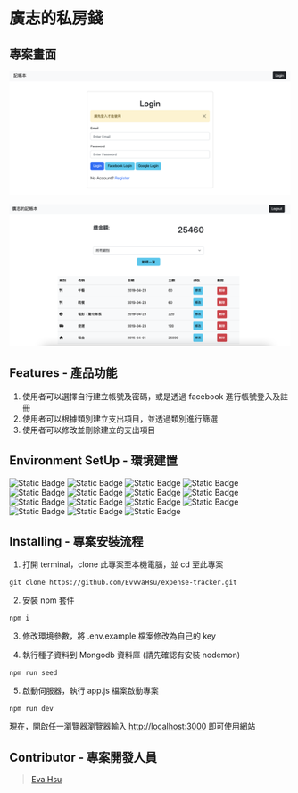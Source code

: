 # 廣志的私房錢

## 專案畫面

![image](https://github.com/EvvvaHsu/expense-tracker/blob/a00ea3b1375787e91655272a9ef94bcdd5aab13a/public/images/login-page.png)

![image](https://github.com/EvvvaHsu/expense-tracker/blob/d81e37d3af310b1883d0fcb0ab933916b42e4580/public/images/home-page.png)

## Features - 產品功能

1. 使用者可以選擇自行建立帳號及密碼，或是透過 facebook 進行帳號登入及註冊
2. 使用者可以根據類別建立支出項目，並透過類別進行篩選
3. 使用者可以修改並刪除建立的支出項目

## Environment SetUp - 環境建置

![Static Badge](https://img.shields.io/badge/Node.js-14.16.0-red.svg)
![Static Badge](https://img.shields.io/badge/bcryptjs-2.4.3-red.svg)
![Static Badge](https://img.shields.io/badge/body--parser-1.20.2-red.svg)
![Static Badge](https://img.shields.io/badge/connect--flash-0.1.1-red.svg)
![Static Badge](https://img.shields.io/badge/express-4.18.2-red.svg)
![Static Badge](https://img.shields.io/badge/express--handlebars-3.0.0-red.svg)
![Static Badge](https://img.shields.io/badge/express--session-1.17.1-red.svg)
![Static Badge](https://img.shields.io/badge/handlebars-4.7.7-red.svg)
![Static Badge](https://img.shields.io/badge/handlebars--dateformat-1.1.3-red.svg)
![Static Badge](https://img.shields.io/badge/method--override-3.0.0-red.svg)
![Static Badge](https://img.shields.io/badge/mongoose-5.9.7-red.svg)
![Static Badge](https://img.shields.io/badge/passport--facebook-3.0.0-red.svg)
![Static Badge](https://img.shields.io/badge/passport--local-1.0.0-red.svg)
![Static Badge](https://img.shields.io/badge/passport--google--oauth2-0.2.0-red.svg)
![Static Badge](https://img.shields.io/badge/dotenv-16.3.1-red.svg)

## Installing - 專案安裝流程

1. 打開 terminal，clone 此專案至本機電腦，並 cd 至此專案

```
git clone https://github.com/EvvvaHsu/expense-tracker.git
```

2. 安裝 npm 套件

```
npm i
```

3. 修改環境參數，將 .env.example 檔案修改為自己的 key

4. 執行種子資料到 Mongodb 資料庫 (請先確認有安裝 nodemon)

```
npm run seed
```

5. 啟動伺服器，執行 app.js 檔案啟動專案

```
npm run dev
```

現在，開啟任一瀏覽器瀏覽器輸入 [http://localhost:3000](http://localhost:3000) 即可使用網站

## Contributor - 專案開發人員

> [Eva Hsu](https://github.com/EvvvaHsu)
